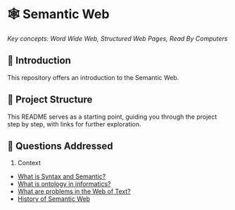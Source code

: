 # 🕸️ Semantic Web

_Key concepts: Word Wide Web, Structured Web Pages, Read By Computers_

## 🤖 Introduction

This repository offers an introduction to the Semantic Web.

## 📁 Project Structure

This README serves as a starting point, guiding you through the project step by step, with links for further exploration.

## 🐣 Questions Addressed

1. Context

- [What is Syntax and Semantic?](./context/README.md#-syntax-vs-semantics-understanding-the-difference-reference-1)
- [What is ontology in informatics?](./context/README.md#-what-is-ontology-in-informatics-reference-1)
- [What are problems in the Web of Text?](./context/README.md#-challenges-in-the-web-of-text)
- [History of Semantic Web](./context/README.md#%EF%B8%8F-history-of-semantic-web)
